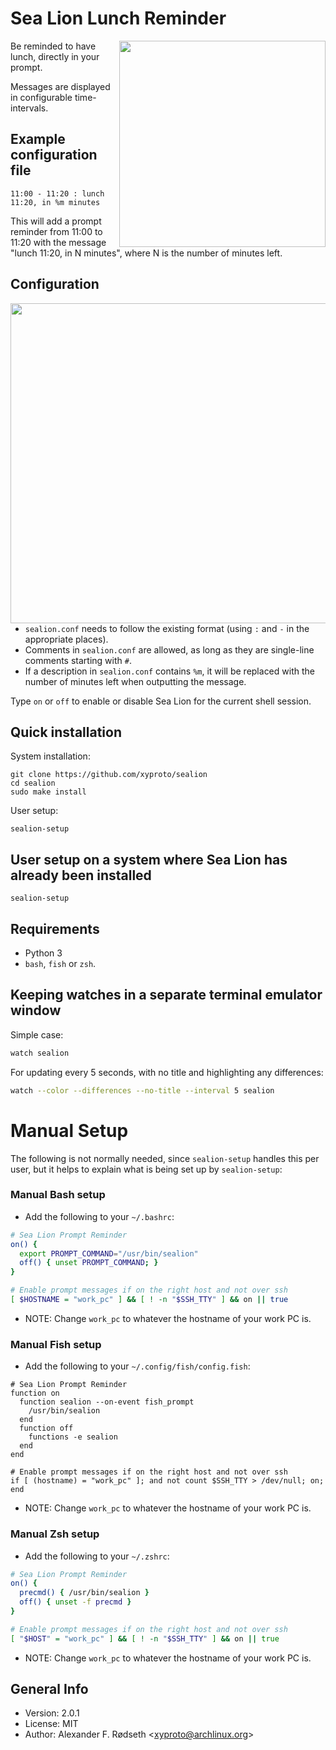 # Sea Lion Lunch Reminder

<img src="img/sealion.jpg" width="330" align="right">

Be reminded to have lunch, directly in your prompt.

Messages are displayed in configurable time-intervals.

## Example configuration file

```
11:00 - 11:20 : lunch 11:20, in %m minutes
```

This will add a prompt reminder from 11:00 to 11:20 with the message "lunch 11:20, in N minutes", where N is the number of minutes left.

## Configuration

<img src="https://i0.wp.com/francesbell.com/wp-content/uploads/2015/02/sealion-cartoon.png" width="512" align="right">

* `sealion.conf` needs to follow the existing format (using `:` and `-` in the appropriate places).
* Comments in `sealion.conf` are allowed, as long as they are single-line comments starting with `#`.
* If a description in `sealion.conf` contains `%m`, it will be replaced with the number of minutes left when outputting the message.

Type `on` or `off` to enable or disable Sea Lion for the current shell session.

## Quick installation

System installation:

    git clone https://github.com/xyproto/sealion
    cd sealion
    sudo make install
    
 User setup:   
    
    sealion-setup

## User setup on a system where Sea Lion has already been installed

    sealion-setup

## Requirements

* Python 3
* `bash`, `fish` or `zsh`.

## Keeping watches in a separate terminal emulator window

Simple case:

```sh
watch sealion
```

For updating every 5 seconds, with no title and highlighting any differences:

```sh
watch --color --differences --no-title --interval 5 sealion
```

# Manual Setup

The following is not normally needed, since `sealion-setup` handles this per user, but it helps to explain what is being set up by `sealion-setup`:

### Manual Bash setup

* Add the following to your `~/.bashrc`:

```bash
# Sea Lion Prompt Reminder
on() {
  export PROMPT_COMMAND="/usr/bin/sealion"
  off() { unset PROMPT_COMMAND; }
}

# Enable prompt messages if on the right host and not over ssh
[ $HOSTNAME = "work_pc" ] && [ ! -n "$SSH_TTY" ] && on || true
```

* NOTE: Change `work_pc` to whatever the hostname of your work PC is.

### Manual Fish setup

* Add the following to your `~/.config/fish/config.fish`:

```fish
# Sea Lion Prompt Reminder
function on
  function sealion --on-event fish_prompt
    /usr/bin/sealion
  end
  function off
    functions -e sealion
  end
end

# Enable prompt messages if on the right host and not over ssh
if [ (hostname) = "work_pc" ]; and not count $SSH_TTY > /dev/null; on; end
```

* NOTE: Change `work_pc` to whatever the hostname of your work PC is.

### Manual Zsh setup

* Add the following to your `~/.zshrc`:

```zsh
# Sea Lion Prompt Reminder
on() {
  precmd() { /usr/bin/sealion }
  off() { unset -f precmd }
}

# Enable prompt messages if on the right host and not over ssh
[ "$HOST" = "work_pc" ] && [ ! -n "$SSH_TTY" ] && on || true
```

* NOTE: Change `work_pc` to whatever the hostname of your work PC is.

## General Info

* Version: 2.0.1
* License: MIT
* Author: Alexander F. Rødseth &lt;xyproto@archlinux.org&gt;
